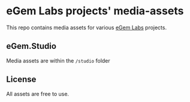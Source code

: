 # eGem Labs projects' media-assets

This repo contains media assets for various [eGem Labs](http://egemlabs.com) projects.

## eGem.Studio
Media assets are within the `/studio` folder

## License
All assets are free to use.